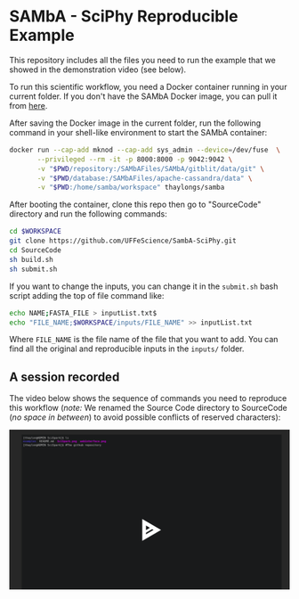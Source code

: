 # SAMbA - SciPhy Reproducible Example

This repository includes all the files you need to run the example that we showed in the demonstration video (see below).

To run this scientific workflow, you need a Docker container running in your current folder.
If you don't have the SAMbA Docker image, you can pull it from [here](https://github.com/UFFeScience/SAMbA#download-docker-image).

After saving the Docker image in the current folder, run the following command in your shell-like environment to start the SAMbA container:

```bash
docker run --cap-add mknod --cap-add sys_admin --device=/dev/fuse  \
       --privileged --rm -it -p 8000:8000 -p 9042:9042 \
       -v "$PWD/repository:/SAMbAFiles/SAMbA/gitblit/data/git" \
       -v "$PWD/database:/SAMbAFiles/apache-cassandra/data" \
       -v "$PWD:/home/samba/workspace" thaylongs/samba
```

After booting the container, clone this repo then go to "SourceCode" directory and run the following commands:

```bash
cd $WORKSPACE
git clone https://github.com/UFFeScience/SambA-SciPhy.git
cd SourceCode
sh build.sh
sh submit.sh
```

If you want to change the inputs, you can change it in the ```submit.sh``` bash script adding the top  of file  command like:

``` bash
echo NAME;FASTA_FILE > inputList.txt$
echo "FILE_NAME;$WORKSPACE/inputs/FILE_NAME" >> inputList.txt
```

Where ```FILE_NAME``` is the file name of the file that you want to add.
You can find all the original and reproducible inputs in the ```inputs/``` folder.

## A session recorded

The video below shows the sequence of commands you need to reproduce this workflow (*note:* We renamed the Source Code directory to SourceCode (*no space in between*) to avoid possible conflicts of reserved characters):

<a href="https://asciinema.org/a/ndWMECaBxT9Sdld8DuCp04fHO" target="_blank">


![](sciphy.png)

</a>


